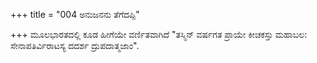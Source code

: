 +++
title = "004 ಅನುಜನನು ತೆಗೆದಪ್ಪಿ"

+++
ಮೂಲಭಾರತದಲ್ಲಿ ಕೂಡ ಹೀಗೆಯೇ ವರ್ಣಿತವಾಗಿದೆ "ತಸ್ಮಿನ್ ವರ್ಷಗತ ಪ್ರಾಯೇ ಕೀಚಕಸ್ತು ಮಹಾಬಲ: ಸೇನಾಪತಿರ್ವಿರಾಟಸ್ಯ ದದರ್ಶ ದ್ರುಪದಾತ್ಮಜಾಂ".